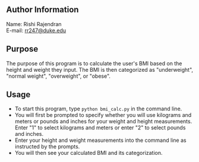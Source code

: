 ## Author Information
Name: Rishi Rajendran  
E-mail: rr247@duke.edu  

## Purpose
The purpose of this program is to calculate the user's BMI based on the height and weight they input. The BMI is then categorized as "underweight", "normal weight", "overweight", or "obese".  

## Usage
- To start this program, type  `python bmi_calc.py`  in the command line.  
- You will first be prompted to specify whether you will use kilograms and meters or pounds and inches for your weight and height measurements. Enter "1" to select kilograms and meters or enter "2" to select pounds and inches.  
- Enter your height and weight measurements into the command line as instructed by the prompts.
- You will then see your calculated BMI and its categorization.